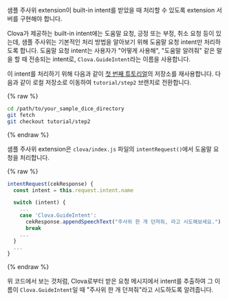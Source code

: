 샘플 주사위 extension이 built-in intent를 받았을 때 처리할 수 있도록 extension 서버를 구현해야 합니다.

Clova가 제공하는 built-in intent에는 도움말 요청, 긍정 또는 부정, 취소 요청 등이 있는데, 샘플 주사위는 기본적인 처리 방법을 알아보기 위해 도움말 요청 intent만 처리하도록 합니다.
도움말 요청 intent는 사용자가 "어떻게 사용해", "도움말 알려줘" 같은 말을 할 때 전송되는 intent로, `Clova.GuideIntent`라는 이름을 사용합니다.

이 intent를 처리하기 위해 다음과 같이 [첫 번째 튜토리얼](/CEK/Tutorials/Build_Simple_Extension.md)의 저장소를 재사용합니다.
다음과 같이 로컬 저장소로 이동하여 `tutorial/step2` 브랜치로 전환합니다.

{% raw %}
```bash
cd /path/to/your_sample_dice_directory
git fetch
git checkout tutorial/step2
```
{% endraw %}

샘플 주사위 extension은 `clova/index.js` 파일의 `intentRequest()`에서 도움말 요청을 처리합니다.

{% raw %}
```javascript
intentRequest(cekResponse) {
  const intent = this.request.intent.name

  switch (intent) {
    ...
    case 'Clova.GuideIntent':
      cekResponse.appendSpeechText("주사위 한 개 던져줘, 라고 시도해보세요.")
      break
    ...
  }
  ...
}
```
{% endraw %}

위 코드에서 보는 것처럼, Clova로부터 받은 요청 메시지에서 intent를 추출하여 그 이름이 `Clova.GuideIntent`일 때 "주사위 한 개 던져줘"라고 시도하도록 알려줍니다.
